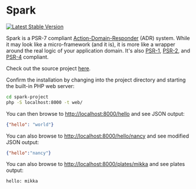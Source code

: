 # Spark

[![Latest Stable Version](https://img.shields.io/packagist/v/sparkphp/spark.svg)](https://packagist.org/packages/elevenone/sparkling-in-the-rain)

Spark is a PSR-7 compliant [Action-Domain-Responder](https://github.com/pmjones/adr)
(ADR) system. While it may look like a micro-framework (and it is), it is more like a
wrapper around the real logic of your application domain. It's also [PSR-1](http://www.php-fig.org/psr/psr-1/),
[PSR-2](http://www.php-fig.org/psr/psr-2/), and [PSR-4](http://www.php-fig.org/psr/psr-4/) compliant.

Check out the source project [here](http://github.com/sparkphp/Spark).

Confirm the installation by changing into the project directory and starting the
built-in PHP web server:

```bash
cd spark-project
php -S localhost:8000 -t web/
```

You can then browse to <http://localhost:8000/hello> and see JSON output:

```json
{"hello": "world"}
```

You can also browse to <http://localhost:8000/hello/nancy> and see modified JSON output:

```json
{"hello":"nancy"}
```

You can also browse to <http://localhost:8000/plates/mikka> and see plates output:

```html
hello: mikka
```
